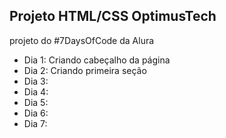 ## Projeto HTML/CSS OptimusTech
projeto do #7DaysOfCode da Alura

- Dia 1: Criando cabeçalho da página
- Dia 2: Criando primeira seção
- Dia 3:
- Dia 4:
- Dia 5:
- Dia 6:
- Dia 7:
